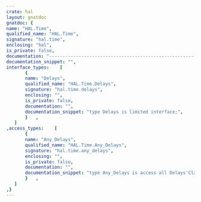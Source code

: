 ```yaml
---
crate: hal
layout: gnatdoc
gnatdoc: {
name: "HAL.Time",
qualified_name: "HAL.Time",
signature: "hal.time",
enclosing: "hal",
is_private: false,
documentation: "----------------------------------------------------------------------------\n                                                                          --\n                     Copyright (C) 2015-2016, AdaCore                     --\n                                                                          --\n  Redistribution and use in source and binary forms, with or without      --\n  modification, are permitted provided that the following conditions are  --\n  met:                                                                    --\n     1. Redistributions of source code must retain the above copyright    --\n        notice, this list of conditions and the following disclaimer.     --\n     2. Redistributions in binary form must reproduce the above copyright --\n        notice, this list of conditions and the following disclaimer in   --\n        the documentation and/or other materials provided with the        --\n        distribution.                                                     --\n     3. Neither the name of the copyright holder nor the names of its     --\n        contributors may be used to endorse or promote products derived   --\n        from this software without specific prior written permission.     --\n                                                                          --\n   THIS SOFTWARE IS PROVIDED BY THE COPYRIGHT HOLDERS AND CONTRIBUTORS    --\n   \"AS IS\" AND ANY EXPRESS OR IMPLIED WARRANTIES, INCLUDING, BUT NOT      --\n   LIMITED TO, THE IMPLIED WARRANTIES OF MERCHANTABILITY AND FITNESS FOR  --\n   A PARTICULAR PURPOSE ARE DISCLAIMED. IN NO EVENT SHALL THE COPYRIGHT   --\n   HOLDER OR CONTRIBUTORS BE LIABLE FOR ANY DIRECT, INDIRECT, INCIDENTAL, --\n   SPECIAL, EXEMPLARY, OR CONSEQUENTIAL DAMAGES (INCLUDING, BUT NOT       --\n   LIMITED TO, PROCUREMENT OF SUBSTITUTE GOODS OR SERVICES; LOSS OF USE,  --\n   DATA, OR PROFITS; OR BUSINESS INTERRUPTION) HOWEVER CAUSED AND ON ANY  --\n   THEORY OF LIABILITY, WHETHER IN CONTRACT, STRICT LIABILITY, OR TORT    --\n   (INCLUDING NEGLIGENCE OR OTHERWISE) ARISING IN ANY WAY OUT OF THE USE  --\n   OF THIS SOFTWARE, EVEN IF ADVISED OF THE POSSIBILITY OF SUCH DAMAGE.   --\n                                                                          --\n----------------------------------------------------------------------------",
documentation_snippet: "",
interface_types:    [
       {
       name: "Delays",
       qualified_name: "HAL.Time.Delays",
       signature: "hal.time.delays",
       enclosing: "",
       is_private: false,
       documentation: "",
       documentation_snippet: "type Delays is limited interface;",
       }   ,
   ]
,access_types:    [
       {
       name: "Any_Delays",
       qualified_name: "HAL.Time.Any_Delays",
       signature: "hal.time.any_delays",
       enclosing: "",
       is_private: false,
       documentation: "",
       documentation_snippet: "type Any_Delays is access all Delays'Class;",
       }   ,
   ]
,}
---
```

